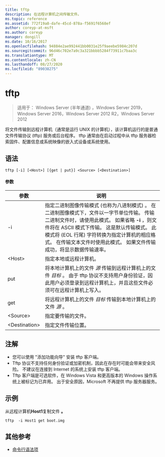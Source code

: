 ```yaml
---
title: tftp
description: 在远程计算机之间传输文件。
ms.topic: reference
ms.assetid: 772f19a8-dafe-45cd-878a-f5691f6568ef
author: coreyp-at-msft
ms.author: coreyp
manager: dongill
ms.date: 10/16/2017
ms.openlocfilehash: 94884e2ae992441bb0031e25f9aeebe5984c207d
ms.sourcegitcommit: 96d46c702e7a9c3a321bbbb5284f73911c7baa3c
ms.translationtype: MT
ms.contentlocale: zh-CN
ms.lasthandoff: 08/27/2020
ms.locfileid: "89038275"
---
```

# <a name="tftp"></a>tftp

> 适用于： Windows Server (半年通道) ，Windows Server 2019，Windows Server 2016，Windows Server 2012 R2，Windows Server 2012

将文件传输到远程计算机（通常是运行 UNIX 的计算机），该计算机运行的是普通文件传输协议 (tftp) 服务或后台程序。 tftp 通常由在启动过程中从 tftp 服务器检索固件、配置信息或系统映像的嵌入式设备或系统使用。

## <a name="syntax"></a>语法
```
tftp [-i] [<Host>] [{get | put}] <Source> [<Destination>]
```

#### <a name="parameters"></a>参数
|参数|说明|
|-------|--------|
|-i|指定二进制图像传输模式 (也称为八进制模式) 。 在二进制图像模式下，文件以一字节单位传输。 传输二进制文件时，请使用此模式。 如果省略 **-i** ，则文件将在 ASCII 模式下传输。 这是默认传输模式。 此模式将 (EOL 行尾) 字符转换为指定计算机的相应格式。 在传输文本文件时使用此模式。 如果文件传输成功，将显示数据传输速率。|
|\<Host\>|指定本地或远程计算机。|
|put|将本地计算机上的文件 *源* 传输到远程计算机上的文件 *目标* 。 由于 tftp 协议不支持用户身份验证，因此用户必须登录到远程计算机上，并且这些文件必须可在远程计算机上写入。|
|get|将远程计算机上的文件 *目标* 传输到本地计算机上的文件 *源* 。|
|\<Source\>|指定要传输的文件。|
|\<Destination\>|指定文件传输位置。|

## <a name="remarks"></a>注解
-   您可以使用 "添加功能向导" 安装 tftp 客户端。
-   Tftp 协议不支持任何身份验证或加密机制，因此在存在时可能会带来安全风险。 不建议在连接到 Internet 的系统上安装 tftp 客户端。
-   Tftp 客户端是可选软件，在 Windows Vista 和更高版本的 Windows 操作系统上被标记为已弃用。 出于安全原因，Microsoft 不再提供 tftp 服务器服务。

## <a name="examples"></a>示例
从远程计算机**Host1**复制文件 **。**
```
tftp  -i Host1 get boot.img
```

## <a name="additional-references"></a>其他参考
- [命令行语法项](command-line-syntax-key.md)
